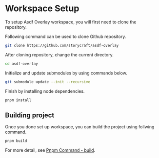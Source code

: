 # Workspace Setup
To setup Asdf Overlay workspace, you will first need to clone the repository.

Following command can be used to clone Github repository.
```bash
git clone https://github.com/storycraft/asdf-overlay
```

After cloning repository, change the current directory.
```bash
cd asdf-overlay
```

Initialize and update submodules by using commands below.
```bash
git submodule update --init --recursive
```

Finish by installing node dependencies.
```bash
pnpm install
```

## Building project
Once you done set up workspace, you can build the project using follwing command.
```bash
pnpm build
```

For more detail, see [Pnpm Command - build](./pnpm/build.md).